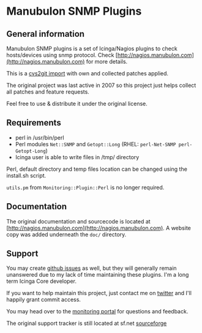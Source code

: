 # Manubulon SNMP Plugins

## General information

Manubulon SNMP plugins is a set of Icinga/Nagios plugins
to check hosts/devices using snmp protocol. Check
[http://nagios.manubulon.com](http://nagios.manubulon.com) for more details.

This is a [cvs2git import](http://sourceforge.net/projects/nagios-snmp/develop)
with own and collected patches applied.

The original project was last active in 2007 so this project
just helps collect all patches and feature requests.

Feel free to use & distribute it under the original license.

## Requirements

* perl in /usr/bin/perl
* Perl modules `Net::SNMP` and `Getopt::Long` (RHEL: `perl-Net-SNMP perl-Getopt-Long`)
* Icinga user is able to write files in /tmp/ directory

Perl, default directory and temp files location can be changed using the install.sh script.

`utils.pm` from `Monitoring::Plugin::Perl` is no longer required.

## Documentation

The original documentation and sourcecode is located at
[http://nagios.manubulon.com](http://nagios.manubulon.com).
A website copy was added underneath the `doc/` directory.

## Support

You may create [github issues](https://github.com/dnsmichi/manubulon-snmp)
as well, but they will generally remain unanswered due
to my lack of time maintaining these plugins. I'm a long term
Icinga Core developer.

If you want to help maintain this project, just contact
me on [twitter](https://twitter.com/dnsmichi) and I'll
happily grant commit access.

You may head over to the [monitoring portal](http://www.monitoring-portal.org)
for questions and feedback.

The original support tracker is still located at sf.net
[sourceforge](http://sourceforge.net/tracker/?group_id=134917)


